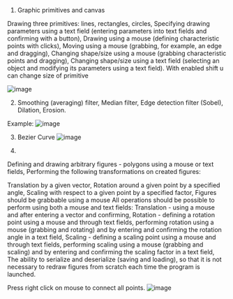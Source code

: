 1. Graphic primitives and canvas

Drawing three primitives: lines, rectangles, circles,
Specifying drawing parameters using a text field (entering parameters into text fields and confirming with a button),
Drawing using a mouse (defining characteristic points with clicks),
Moving using a mouse (grabbing, for example, an edge and dragging),
Changing shape/size using a mouse (grabbing characteristic points and dragging),
Changing shape/size using a text field (selecting an object and modifying its parameters using a text field).
With enabled shift u can change size of primitive

![image](https://github.com/Zwidek/computer-graphics/assets/82658699/03c1c84c-f902-4cc7-8245-a4af0cf61009)

2. Smoothing (averaging) filter,
Median filter,
Edge detection filter (Sobel),
Dilation,
Erosion.

Example:
![image](https://github.com/Zwidek/computer-graphics/assets/82658699/f4a5733c-0263-4c54-9521-7d0dc31d587c)

3. Bezier Curve ![image](https://github.com/Zwidek/computer-graphics/assets/82658699/c0642178-abff-4972-8ebf-ab2ca4868766)

4. 
Defining and drawing arbitrary figures - polygons using a mouse or text fields,
Performing the following transformations on created figures:

Translation by a given vector,
Rotation around a given point by a specified angle,
Scaling with respect to a given point by a specified factor,
Figures should be grabbable using a mouse
All operations should be possible to perform using both a mouse and text fields:
Translation - using a mouse and after entering a vector and confirming,
Rotation - defining a rotation point using a mouse and through text fields, performing rotation using a mouse (grabbing and rotating) and by entering and confirming the rotation angle in a text field,
Scaling - defining a scaling point using a mouse and through text fields, performing scaling using a mouse (grabbing and scaling) and by entering and confirming the scaling factor in a text field,
The ability to serialize and deserialize (saving and loading), so that it is not necessary to redraw figures from scratch each time the program is launched.

Press right click on mouse to connect all points.
![image](https://github.com/Zwidek/computer-graphics/assets/82658699/e4011f14-b7f9-4afe-8f33-53d168d30b8a)


